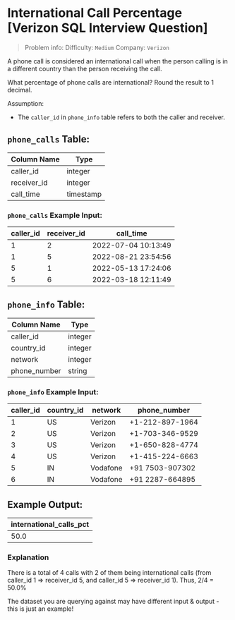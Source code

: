 # International Call Percentage [Verizon SQL Interview Question]

> Problem info:
> Difficulty: `Medium`
> Company: `Verizon`

A phone call is considered an international call when the person calling is in a different country than the person receiving the call.

What percentage of phone calls are international? Round the result to 1 decimal.

Assumption:
- The `caller_id` in `phone_info` table refers to both the caller and receiver.

## `phone_calls` Table:

| Column Name | Type |
| --- | --- |
| caller_id | integer |
| receiver_id | integer |
| call_time | timestamp |

### `phone_calls` Example Input:

| caller_id | receiver_id | call_time |
| --- | --- | --- |
| 1 | 2 | 2022-07-04 10:13:49 |
| 1 | 5 | 2022-08-21 23:54:56 |
| 5 | 1 | 2022-05-13 17:24:06 |
| 5 | 6 | 2022-03-18 12:11:49 |

## `phone_info` Table:

| Column Name | Type |
| --- | --- |
| caller_id | integer |
| country_id | integer |
| network | integer |
| phone_number | string |

### `phone_info` Example Input:

| caller_id | country_id | network | phone_number |
| --- | --- | --- | --- |
| 1 | US | Verizon | +1-212-897-1964 |
| 2 | US | Verizon | +1-703-346-9529 |
| 3 | US | Verizon | +1-650-828-4774 |
| 4 | US | Verizon | +1-415-224-6663 |
| 5 | IN | Vodafone | +91 7503-907302 |
| 6 | IN | Vodafone | +91 2287-664895 |

## Example Output:

| international_calls_pct | 
| --- |
| 50.0 |

### Explanation

There is a total of 4 calls with 2 of them being international calls (from caller_id 1 => receiver_id 5, and caller_id 5 => receiver_id 1). Thus, 2/4 = 50.0%

The dataset you are querying against may have different input & output - this is just an example!